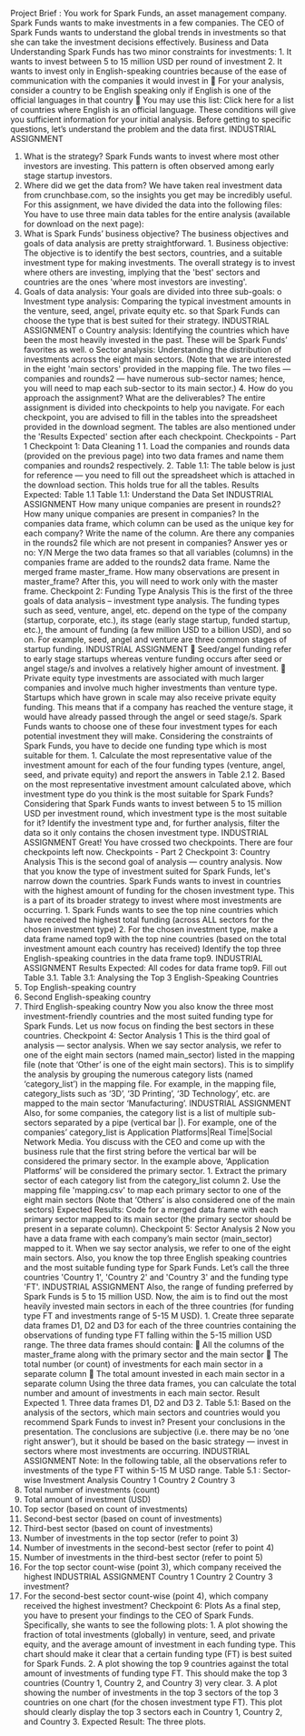 Project Brief :
You work for Spark Funds, an asset management company. Spark Funds wants to make investments in a few companies. The CEO of Spark Funds wants to understand the global trends in investments so that she can take the investment decisions effectively.
Business and Data Understanding Spark Funds has two minor constraints for investments: 1. It wants to invest between 5 to 15 million USD per round of investment 2. It wants to invest only in English-speaking countries because of the ease of communication with the companies it would invest in  For your analysis, consider a country to be English speaking only if English is one of the official languages in that country  You may use this list: Click here for a list of countries where English is an official language. These conditions will give you sufficient information for your initial analysis. Before getting to specific questions, let’s understand the problem and the data first.
INDUSTRIAL ASSIGNMENT
1. What is the strategy? 
Spark Funds wants to invest where most other investors are investing. This pattern is often observed among early stage startup investors. 
2. Where did we get the data from? We have taken real investment data from crunchbase.com, so the insights you get may be incredibly useful. For this assignment, we have divided the data into the following files: You have to use three main data tables for the entire analysis (available for download on the next page): 
3. What is Spark Funds’ business objective? The business objectives and goals of data analysis are pretty straightforward. 1. Business objective: The objective is to identify the best sectors, countries, and a suitable investment type for making investments. The overall strategy is to invest where others are investing, implying that the 'best' sectors and countries are the ones 'where most investors are investing'. 
2. Goals of data analysis: Your goals are divided into three sub-goals: 
o Investment type analysis: Comparing the typical investment amounts in the venture, seed, angel, private equity etc. so that Spark Funds can choose the type that is best suited for their strategy.
INDUSTRIAL ASSIGNMENT
o Country analysis: Identifying the countries which have been the most heavily invested in the past. These will be Spark Funds’ favorites as well. o Sector analysis: Understanding the distribution of investments across the eight main sectors. (Note that we are interested in the eight 'main sectors' provided in the mapping file. The two files — companies and rounds2 — have numerous sub-sector names; hence, you will need to map each sub-sector to its main sector.) 4. How do you approach the assignment? What are the deliverables? The entire assignment is divided into checkpoints to help you navigate. For each checkpoint, you are advised to fill in the tables into the spreadsheet provided in the download segment. The tables are also mentioned under the 'Results Expected' section after each checkpoint. Checkpoints - Part 1 Checkpoint 1: Data Cleaning 1 1. Load the companies and rounds data (provided on the previous page) into two data frames and name them companies and rounds2 respectively. 2. Table 1.1: The table below is just for reference — you need to fill out the spreadsheet which is attached in the download section. This holds true for all the tables. Results Expected: Table 1.1 Table 1.1: Understand the Data Set
INDUSTRIAL ASSIGNMENT
How many unique companies are present in rounds2?
How many unique companies are present in companies?
In the companies data frame, which column can be used as the unique key for each company? Write the name of the column.
Are there any companies in the rounds2 file which are not present in companies? Answer yes or no: Y/N
Merge the two data frames so that all variables (columns) in the companies frame are added to the rounds2 data frame. Name the merged frame master_frame. How many observations are present in master_frame?
After this, you will need to work only with the master frame. Checkpoint 2: Funding Type Analysis This is the first of the three goals of data analysis – investment type analysis. The funding types such as seed, venture, angel, etc. depend on the type of the company (startup, corporate, etc.), its stage (early stage startup, funded startup, etc.), the amount of funding (a few million USD to a billion USD), and so on. For example, seed, angel and venture are three common stages of startup funding.
INDUSTRIAL ASSIGNMENT
 Seed/angel funding refer to early stage startups whereas venture funding occurs after seed or angel stage/s and involves a relatively higher amount of investment.  Private equity type investments are associated with much larger companies and involve much higher investments than venture type. Startups which have grown in scale may also receive private equity funding. This means that if a company has reached the venture stage, it would have already passed through the angel or seed stage/s. Spark Funds wants to choose one of these four investment types for each potential investment they will make. Considering the constraints of Spark Funds, you have to decide one funding type which is most suitable for them. 1. Calculate the most representative value of the investment amount for each of the four funding types (venture, angel, seed, and private equity) and report the answers in Table 2.1 2. Based on the most representative investment amount calculated above, which investment type do you think is the most suitable for Spark Funds? Considering that Spark Funds wants to invest between 5 to 15 million USD per investment round, which investment type is the most suitable for it? Identify the investment type and, for further analysis, filter the data so it only contains the chosen investment type.
INDUSTRIAL ASSIGNMENT
Great! You have crossed two checkpoints. There are four checkpoints left now. Checkpoints - Part 2 Checkpoint 3: Country Analysis This is the second goal of analysis — country analysis. Now that you know the type of investment suited for Spark Funds, let's narrow down the countries. Spark Funds wants to invest in countries with the highest amount of funding for the chosen investment type. This is a part of its broader strategy to invest where most investments are occurring. 1. Spark Funds wants to see the top nine countries which have received the highest total funding (across ALL sectors for the chosen investment type) 2. For the chosen investment type, make a data frame named top9 with the top nine countries (based on the total investment amount each country has received) Identify the top three English-speaking countries in the data frame top9.
INDUSTRIAL ASSIGNMENT
Results Expected: All codes for data frame top9. Fill out Table 3.1. Table 3.1: Analysing the Top 3 English-Speaking Countries
1. Top English-speaking country
2. Second English-speaking country
3. Third English-speaking country
Now you also know the three most investment-friendly countries and the most suited funding type for Spark Funds. Let us now focus on finding the best sectors in these countries. Checkpoint 4: Sector Analysis 1 This is the third goal of analysis — sector analysis. When we say sector analysis, we refer to one of the eight main sectors (named main_sector) listed in the mapping file (note that ‘Other’ is one of the eight main sectors). This is to simplify the analysis by grouping the numerous category lists (named ‘category_list’) in the mapping file. For example, in the mapping file, category_lists such as ‘3D’, ‘3D Printing’, ‘3D Technology’, etc. are mapped to the main sector ‘Manufacturing’.
INDUSTRIAL ASSIGNMENT
Also, for some companies, the category list is a list of multiple sub-sectors separated by a pipe (vertical bar |). For example, one of the companies’ category_list is Application Platforms|Real Time|Social Network Media. You discuss with the CEO and come up with the business rule that the first string before the vertical bar will be considered the primary sector. In the example above, ‘Application Platforms’ will be considered the primary sector. 1. Extract the primary sector of each category list from the category_list column 2. Use the mapping file 'mapping.csv' to map each primary sector to one of the eight main sectors (Note that ‘Others’ is also considered one of the main sectors) Expected Results: Code for a merged data frame with each primary sector mapped to its main sector (the primary sector should be present in a separate column). Checkpoint 5: Sector Analysis 2 Now you have a data frame with each company’s main sector (main_sector) mapped to it. When we say sector analysis, we refer to one of the eight main sectors. Also, you know the top three English speaking countries and the most suitable funding type for Spark Funds. Let’s call the three countries 'Country 1', 'Country 2' and 'Country 3' and the funding type 'FT'.
INDUSTRIAL ASSIGNMENT
Also, the range of funding preferred by Spark Funds is 5 to 15 million USD. Now, the aim is to find out the most heavily invested main sectors in each of the three countries (for funding type FT and investments range of 5-15 M USD). 1. Create three separate data frames D1, D2 and D3 for each of the three countries containing the observations of funding type FT falling within the 5-15 million USD range. The three data frames should contain:  All the columns of the master_frame along with the primary sector and the main sector  The total number (or count) of investments for each main sector in a separate column  The total amount invested in each main sector in a separate column Using the three data frames, you can calculate the total number and amount of investments in each main sector. Result Expected 1. Three data frames D1, D2 and D3 2. Table 5.1: Based on the analysis of the sectors, which main sectors and countries would you recommend Spark Funds to invest in? Present your conclusions in the presentation. The conclusions are subjective (i.e. there may be no ‘one right answer’), but it should be based on the basic strategy — invest in sectors where most investments are occurring.
INDUSTRIAL ASSIGNMENT
Note: In the following table, all the observations refer to investments of the type FT within 5-15 M USD range. Table 5.1 : Sector-wise Investment Analysis
Country 1
Country 2
Country 3
1. Total number of investments (count)
2. Total amount of investment (USD)
3. Top sector (based on count of investments)
4. Second-best sector (based on count of investments)
5. Third-best sector (based on count of investments)
6. Number of investments in the top sector (refer to point 3)
7. Number of investments in the second-best sector (refer to point 4)
8. Number of investments in the third-best sector (refer to point 5)
9. For the top sector count-wise (point 3), which company received the highest
INDUSTRIAL ASSIGNMENT
Country 1
Country 2
Country 3
investment?
10. For the second-best sector count-wise (point 4), which company received the highest investment?
Checkpoint 6: Plots As a final step, you have to present your findings to the CEO of Spark Funds. Specifically, she wants to see the following plots: 1. A plot showing the fraction of total investments (globally) in venture, seed, and private equity, and the average amount of investment in each funding type. This chart should make it clear that a certain funding type (FT) is best suited for Spark Funds. 2. A plot showing the top 9 countries against the total amount of investments of funding type FT. This should make the top 3 countries (Country 1, Country 2, and Country 3) very clear. 3. A plot showing the number of investments in the top 3 sectors of the top 3 countries on one chart (for the chosen investment type FT). This plot should clearly display the top 3 sectors each in Country 1, Country 2, and Country 3. Expected Result: The three plots.

